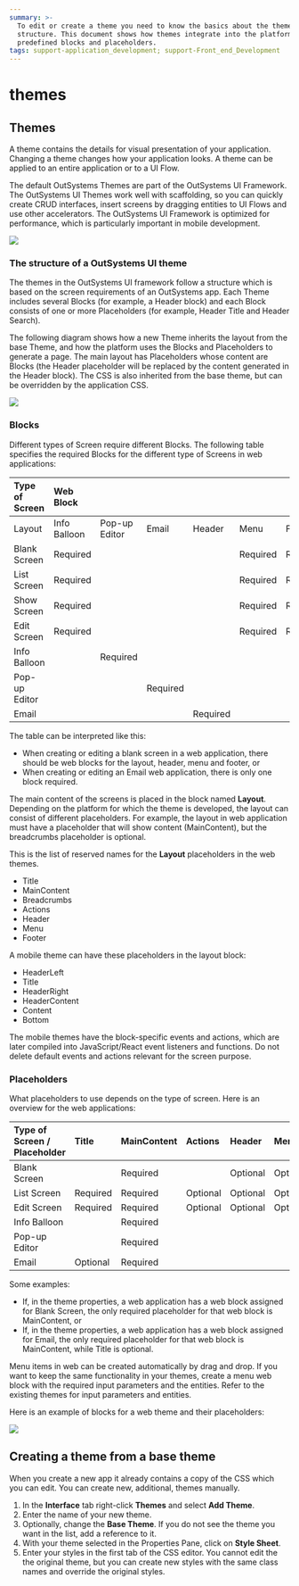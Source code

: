 ```yaml
---
summary: >-
  To edit or create a theme you need to know the basics about the theme
  structure. This document shows how themes integrate into the platform through
  predefined blocks and placeholders.
tags: support-application_development; support-Front_end_Development
---
```


# themes

## Themes

A theme contains the details for visual presentation of your application. Changing a theme changes how your application looks. A theme can be applied to an entire application or to a UI Flow.

The default OutSystems Themes are part of the OutSystems UI Framework. The OutSystems UI Themes work well with scaffolding, so you can quickly create CRUD interfaces, insert screens by dragging entities to UI Flows and use other accelerators. The OutSystems UI Framework is optimized for performance, which is particularly important in mobile development.

![](../../../../.gitbook/assets/web-theme-example-1.png)

### The structure of a OutSystems UI theme

The themes in the OutSystems UI framework follow a structure which is based on the screen requirements of an OutSystems app. Each Theme includes several Blocks \(for example, a Header block\) and each Block consists of one or more Placeholders \(for example, Header Title and Header Search\).

The following diagram shows how a new Theme inherits the layout from the base Theme, and how the platform uses the Blocks and Placeholders to generate a page. The main layout has Placeholders whose content are Blocks \(the Header placeholder will be replaced by the content generated in the Header block\). The CSS is also inherited from the base theme, but can be overridden by the application CSS.

![](../../../../.gitbook/assets/themes-concept.png)

### Blocks

Different types of Screen require different Blocks. The following table specifies the required Blocks for the different type of Screens in web applications:

|  Type of Screen |  Web Block |  |  |  |  |  |  |
| :--- | :--- | :--- | :--- | :--- | :--- | :--- | :--- |
|  Layout |  Info Balloon |  Pop-up Editor |  Email |  Header |  Menu |  Footer |  |
|  Blank Screen |  Required |  |  |  |  Required |  Required |  Required |
|  List Screen |  Required |  |  |  |  Required |  Required |  Required |
|  Show Screen |  Required |  |  |  |  Required |  Required |  Required |
|  Edit Screen |  Required |  |  |  |  Required |  Required |  Required |
|  Info Balloon |  |  Required |  |  |  |  |  |
|  Pop-up Editor |  |  |  Required |  |  |  |  |
|  Email |  |  |  |  Required |  |  |  |

The table can be interpreted like this:

* When creating or editing a blank screen in a web application, there should be web blocks for the layout, header, menu and footer, or
* When creating or editing an Email web application, there is only one block required.

The main content of the screens is placed in the block named **Layout**. Depending on the platform for which the theme is developed, the layout can consist of different placeholders. For example, the layout in web application must have a placeholder that will show content \(MainContent\), but the breadcrumbs placeholder is optional.

This is the list of reserved names for the **Layout** placeholders in the web themes.

* Title
* MainContent
* Breadcrumbs
* Actions
* Header
* Menu
* Footer

A mobile theme can have these placeholders in the layout block:

* HeaderLeft
* Title
* HeaderRight
* HeaderContent
* Content
* Bottom

The mobile themes have the block-specific events and actions, which are later compiled into JavaScript/React event listeners and functions. Do not delete default events and actions relevant for the screen purpose.

### Placeholders

What placeholders to use depends on the type of screen. Here is an overview for the web applications:

| Type of Screen / Placeholder | Title | MainContent | Actions | Header | Menu | Footer |
| :--- | :--- | :--- | :--- | :--- | :--- | :--- |
| Blank Screen |  | Required |  | Optional | Optional | Optional |
| List Screen | Required | Required | Optional | Optional | Optional | Optional |
| Edit Screen | Required | Required | Optional | Optional | Optional | Optional |
| Info Balloon |  | Required |  |  |  |  |
| Pop-up Editor |  | Required |  |  |  |  |
| Email | Optional | Required |  |  |  |  |

Some examples:

* If, in the theme properties, a web application has a web block assigned for Blank Screen, the only required placeholder for that web block is MainContent, or
* If, in the theme properties, a web application has a web block assigned for Email, the only required placeholder for that web block is MainContent, while Title is optional.

Menu items in web can be created automatically by drag and drop. If you want to keep the same functionality in your themes, create a menu web block with the required input parameters and the entities. Refer to the existing themes for input parameters and entities.

Here is an example of blocks for a web theme and their placeholders:

![](../../../../.gitbook/assets/theme-layout.png)

## Creating a theme from a base theme

When you create a new app it already contains a copy of the CSS which you can edit. You can create new, additional, themes manually.

1. In the **Interface** tab right-click **Themes** and select **Add Theme**.
2. Enter the name of your new theme.
3. Optionally, change the **Base Theme**. If you do not see the theme you want in the list, add a reference to it.
4. With your theme selected in the Properties Pane, click on **Style Sheet**.
5. Enter your styles in the first tab of the CSS editor. You cannot edit the the original theme, but you can create new styles with the same class names and override the original styles.


